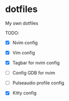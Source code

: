 # dotfiles

My own dotfiles

TODO:

- [x] Nvim config

- [x] Vim config

- [x] Tagbar for nvim config

- [ ] Config GDB for nvim

- [ ] Pulseaudio profile config

- [x] Kitty config
